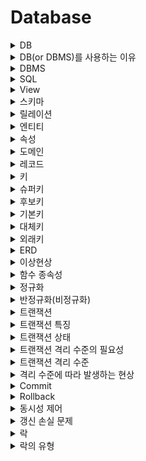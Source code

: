 # Database

<details>
   <summary>DB</summary>

<br/>

- 일정한 규칙, 혹은 규약을 통해 구조화되어 저장되는 데이터의 모음이다.

---

</details>

<details>
   <summary>DB(or DBMS)를 사용하는 이유</summary>

<br/>

- 파일 시스템의 데이터 종속과 중복, 비일관성, 데이터 무결성 등의 문제를 해결하기 위해 사용한다.
  - 데이터 종속 : 파일 시스템에서는 데이터 정의를 응용 프로그램에서 한다. 이러한 의존관계로 인해 데이터 구조를 변경하려면 프로그램을 수정해야 한다.
  - 데이터 중복 : 응용 프로그램별로 독립적인 파일 관리로 인해 데이터의 중복 저장이 발생할 수 있다.
  - 데이터의 비일관성 : 중복 저장된 데이터 중 하나의 데이터만 변경되어 불일치성이 발생할 수 있다.

---

</details>

<details>
   <summary>DBMS</summary>

<br/>

- DataBase Management System. 
- 데이터베이스 관리 시스템으로, 다수의 사용자가 데이터베이스에 접근할 수 있도록 설계된 시스템이다.

---

</details>

<details>
   <summary>SQL</summary>

<br/>

- 데이터 베이스 시스템에서 사용하는 전용 언어이다.
- 데이터 정의어, 데이터 조작어, 데이터 제어어로 구성된다.
  - 데이터 정의어(DDL, Data Definition Language)
    - `CREATE, ALTER, DROP`문과 같이 테이블의 구조를 정의한다.
  - 데이터 조작어(DML, Data Manipulation Language)
    - `SELECT, INSERT, UPDATE, DELETE`문과 같이 데이터 검색, 삽입, 수정, 삭제하는 데 사용한다.
  - 데이터 제어어(DCL, Data Control Language)
    - `GRANT, REVOKE`문과 같이 데이터의 사용 권한을 관리한다.

---

</details>

<details>
   <summary>View</summary>

<br/>

- 하나 이상의 테이블에서 유도된 가상의 테이블이다.
  - 실제 데이터를 디스크에 저장하지 않고, 원본 테이블에서 가져온다.
- 매번 조인할 필요없이 편리하게 사용할 수 있고, 보안이 필요한 속성을 제외하여 정의할 수 있다는 장점이 있다.

---

</details>

<details>
   <summary>스키마</summary>

<br/>

- 데이터베이스의 구조와 제약 조건에 관한 전반적인 명세를 기술한 메타데이터의 집합이다.
- 사용자의 관점에 따라 외부 스키마, 개념 스키마, 내부 스키마로 나눠진다.
  - 외부 스키마 : 전체 데이터베이스 중에서, 사용자나 응용 프로그래머가 필요로 하는 논리적인 부분을 의미한다.
    - ex) 가령 대학교라는 큰 데이터베이스에서, 학생이 필요로 하는 데이터와 교수가 필요로 하는 데이터는 서로 다를 것이다. 각각 필요로 하는 데이터베이스의 일부분이 외부 스키마이다.
  - 개념 스키마 : 전체 데이터베이스의 정의를 의미한다. 통합 조직별로 하나만 존재한다.
  - 내부 스키마 : 물리적 저장 장치에 데이터베이스가 실제로 저장되는 방법의 표현이다.
    ![image](https://user-images.githubusercontent.com/87891581/189832626-44d75403-400e-493a-9d0b-e4d94668fcc9.png)

---

</details>

<details>
   <summary>릴레이션</summary>

<br/>

- 관계형 데이터베이스에서 정보를 구분하여 저장하는 기본 단위이다. 테이블이라고도 부른다.
  - NoSQL 데이터베이스에서는 컬렉션이라고 한다.

---

</details>

<details>
   <summary>엔티티</summary>

<br/>

- 사람, 장소, 물건, 사건, 개념 등 여러 개의 속성을 지닌 명사를 의미한다.
  - 자동차라는 엔티티는 차 번호, 바퀴 수, 색깔, 차종 등 다양한 속성을 가진다.

---

</details>

<details>
   <summary>속성</summary>

<br/>

- 릴레이션에서 관리하는 구체적이며 고유한 이름을 갖는 정보이다.
  - 필드나 열이라고도 부른다.
- 가령 자동차라는 엔티티는 차 번호, 바퀴 수, 색깔, 차종 등 다양한 속성을 가진다. 이때 서비스에서 필요로 하는 엔티티의 속성을 말한다. 
- 한 릴레이션 안에 있는 애트리뷰트 수를 차수(degree)라고 한다.

---

</details>

<details>
   <summary>도메인</summary>

<br/>

- 릴레이션에 포함된 각각의 속성들이 가질 수 있는 값의 집합을 말한다.
  - 성별이라는 속성의 경우 남자와 여자라는 도메인을 가진다.

---

</details>

<details>
   <summary>레코드</summary>

<br/>

- 테이블에 쌓이는 행단위의 데이터를 레코드라고 한다.
  - 튜플이라고도 한다.
- 릴레이션 튜플의 개수를 카디날리티라고 한다.

---

</details>

<details>
   <summary>키</summary>

<br/>

![image](https://user-images.githubusercontent.com/87891581/189832478-685f412c-c269-43bc-94aa-abc25beee439.png)
- 특정 튜플을 식별할 때 사용하는 속성 혹은 속성의 집합이다.
- 종류로는 슈퍼키, 후보키, 기본키, 대체키가 있다.
- 유일성 : 키의 값들이 서로 중복되지 않음.
- 최소성 : 키가 식별할 수 있는 최소한의 속성들로 구성됨.

---

</details>

<details>
   <summary>슈퍼키</summary>

<br/>

- 튜플을 유일하게 식별하는 속성 혹은 속성의 집합이다.
  - 유일성을 만족하는 키다.

---

</details>

<details>
   <summary>후보키</summary>

<br/>

- 튜플을 유일하게 식별할 수 있는 속성의 최소 집합이다.
- 유일성과 최소성을 만족하는 키다.

---

</details>

<details>
   <summary>기본키</summary>

<br/>

- 여러 후보키 중에서 하나를 선택하여 대표로 선정된 키를 말한다.
- 변경의 여지가 있는 자연키보다는, 인위적으로 기본키를 만들어 사용하는 것을 권장한다.
  - 자연키 : 주민번호와 같이 테이블을 생성하면서 자연스레 존재하는 속성인 기본키를 말한다. 

---

</details>

<details>
   <summary>대체키</summary>

<br/>

- 기본키로 선정되지 않은 후보키를 말한다.

---

</details>

<details>
   <summary>외래키</summary>

<br/>

- 다른 릴레이션의 기본키를 참조하는 속성을 말한다. 
- 기본키와 달리 NULL값과 중복값을 허용한다.

---

</details>

<details>
   <summary>ERD</summary>

<br/>

- Entity Relationship Diagram
- 데이터베이스를 구축할 때 가장 기초적인 뼈대 역할을 하며, 릴레이션 간의 관계를 정의한 것을 말한다.

---

</details>

<details>
   <summary>이상현상</summary>

<br/>

- 잘못 설계된 테이블로 삽입, 삭제, 수정 같은 데이터 조작을 할 때 의도와 다르게 동작하는 현상을 말한다.
- 삽입 이상 : 튜플 삽입 시 특정 속성에 해당하는 값이 없어 NULL 값을 입력해야 하는 경우
- 삭제 이상 : 튜플 삭제 시 같이 저장된 다른 정보까지 삭제되는 경우
- 수정 이상 : 튜플 수정 시 중복으로 저장된 데이터 일부만 수정되어 데이터가 일치하지 않는 경우

---

</details>

<details>
   <summary>함수 종속성</summary>

<br/>

- 릴레이션 속성간에 함수적으로 종속하는 성질을 함수 종속성이라고 한다.
  - 어떤 릴레이션에 속하는 속성의 집합 A와 B가 있을 때, A의 값을 알면 B의 값이 유일하게 정해지는 의존 관계를 `Y는 X에 함수 종속`이라고 표현한다.
    - `A -> B`로 표기한다.
    - 이때 A를 결정자라고 하고, B를 종속자라고 한다.

---

</details>

<details>
   <summary>정규화</summary>

<br/>

- 이상현상을 없애기 위해 릴레이션을 분리하는 작업을 말한다.
- 정규화된 정도에 따라 제1정규형, 제2정규형, 제3정규형, 보이스/코드 정규형으로 구분된다.
  - 제1정규형 : 릴레이션의 모든 속성값이 원자값을 가지는 경우
    - ex) A의 취미 속성값이 영화와 음악인 경우, 한 튜플에 (영화, 음악)을 넣으면 이는 원자값이 아니다.
  - 제2정규형 : 릴레이션이 제1정규형이고, 모든 비주요 속성이 후보키에 완전 함수 종속인 경우 
    - 완전 함수 종속 : 어떤 릴레이션에 속하는 속성의 집합 A와 B가 있을 때, B가 A 속성 전체에 함수 종속이고 B가 A의 부분집합 속성에 함수 종속이 아닌 경우를 말한다.
    - 비주요 속성 : 후보키에 속하지 않는 속성 
  - 제3정규형 : 릴레이션이 제2정규형이고, 모든 비주요 속성이 후보키에 이행적 종속 상태가 아닌 경우
    - 이행적 종속 : B가 A에 함수 종속이고 C가 B에 함수 종속일 때, C가 A에 이행적 함수 종속 상태라고 말한다.
  - 보이스/코드 정규형(BCNF) : 릴레이션이 제3정규형이고, 모든 결정자가 후보키인 경우를 말한다.
    - ex) 복합키 (A, B)가 C의 결정자이고 C가 B의 결정자인 경우 BCNF를 만족하지 않는다.

---

</details>

<details>
   <summary>반정규화(비정규화)</summary>

<br/>

- 조인으로 인한 성능 저하와 같은 이유로, 조회 성능 향상을 위해 정규화를 되돌리는 것을 말한다.

---

</details>

<details>
   <summary>트랜잭션</summary>

<br/>

- 데이터베이스에서 하나의 논리적 기능을 수행하기 위한 작업의 단위를 말한다.
  - `A 계좌에서 B계좌로 만원을 이체한다.`라는 요구사항을 하나의 논리적인 기능으로 볼 수 있다. 기능 구현을 위해 `A 계좌에서 만원을 인출하는 UPDATE문`과 `B 계좌로 만원을 입금하는 UPDATE문` 이라는 작업을 필요로 한다.

---

</details>

<details>
   <summary>트랜잭션 특징</summary>

<br/>

- 원자성(Atomicity)
  - 트랜잭션에 포함된 작업은 전부 수행되거나 아니면 전부 수행되지 않아야 한다.

- 일관성(Consistency)
  - 트랜잭션을 수행하기 전이나 수행한 후나 데이터베이스는 항상 일관된 상태를 유지해야 한다.
    - 데이터베이스는 트랜잭션 수행 전이나 후 모두 정해진 제약이나 규칙을 만족해야 한다는 뜻이다.

- 고립성(Isolation)
  - 여러 트랜잭션이 동시에 수행될 때 각 트랜잭션은 상호 간섭 없이 독립적으로 수행된다.

- 지속성(Durability)
  - 트랜잭션이 성공적으로 수행되면, 데이터베이스에 작업의 결과가 영구적으로 저장되어야 한다.
    - 트랜잭션 수행 중에 오류가 발생하더라도 로그 파일을 이용하여 트랜잭션 이전으로 돌아갈 수 있다.

---

</details>

<details>
   <summary>트랜잭션 상태</summary>

<br/>

![image](https://user-images.githubusercontent.com/87891581/190902409-ffc86a1c-3d41-4888-876a-6ed64b141880.png)
- 활성화(Active)
  - 트랜잭션이 실행중인 상태
- 실패(Failed)
  - 트랜잭션에 오류가 발생하여 실행이 중단된 상태
- 철회(Aborted)
  - 트랜잭션이 비정상적으로 종료되어 Rollback 연산을 수행한 상태
- 부분 완료(Partially Committed)
  - 트랜잭션 수행이 완료되어 commit 요청이 들어온 직후의 상태. 
  - 트랜잭션 결과가 db에 반영되지 않음.
- 완료(Committed)
  - commit 요청이 처리되어 트랜잭션이 성공적으로 종료된 상태.
  - 트랜잭션 결과가 db에 반영됨.

---

</details>

<details>
   <summary>트랜잭션 격리 수준의 필요성</summary>

<br/>

- 트랜잭션이 데이터를 다루고 있는 경우 다른 트랜잭션이 접근하지 못하도록 막는 것이 필요하다. 하지만 모든 경우에 락을 사용하여 순서대로 처리하도록 하면 DB 성능이 떨어지게 된다. 
  - 트랜잭션이 동시 접근 시 가능한 경우
    1. 읽기 작업을 하는 트랜잭션 간에 동시 접근을 허용하더라도 문제가 발생하지 않는다.
    2. 쓰기 작업을 하는 트랜잭션 간에 동시 접근을 허용하면 갱신 손실이 발생하므로 락을 사용해야한다.
    3. 읽기 작업을 하는 트랜잭션과 쓰기 작업을 하는 트랜잭션 간에는 더티 리드, 반복 불가능한 리드, 팬텀 리드 문제가 발생할 수 있다.

---

</details>

<details>
   <summary>트랜잭션 격리 수준</summary>

<br/>

- Read Uncommitted
  - 다른 트랜잭션이 커밋하지 않은 데이터를 읽을 수 있는 격리 수준이다. (Dirty Read) 
  - SELECT를 수행하는 동안 해당 데이터에 공유락을 걸지 않는다.
    - UPDATE시 베타락은 기본적으로 건다.
  - 다른 트랜잭션에 공유락과 베타락이 걸린 데이터를 대기하지 않고 읽는다.
- Read Committed
  - 커밋 완료된 데이터만 읽을 수 있는 격리 수준이다.
  - 어떤 트랜잭션이 접근한 행을 다른 트랜잭션이 수정할 수 있기 때문에 조회 결과가 비일관적일 수 있다. (Non-Repeatable Read)
  - SELECT를 수행하는 동안 해당 데이터에 공유락을 걸지만, 수행 직후 해지한다. 즉, 트랜잭션 실행 중간에 해지될 수 있다. 
- Repeatable Read
  - 하나의 트랜잭션이 접근한 데이터를 다른 트랜잭션이 수정할 수 없도록 막아주지만, 새로운 행이 추가되는 것을 막지 않는 격리수준이다. (Phantom Read)
  - SELECT를 수행하는 동안 해당 데이터에 공유락을 걸고, 트랜잭션을 종료할 때까지 유지한다.
- Serializable
  - 하나의 트랜잭션이 접근한 데이터에 다른 트랜잭션이 접근할 수 없는 격리수준이다.
  - SELECT를 수행하는 동안 해당 데이터에 공유락을 걸고, 트랜잭션을 종료할 때까지 유지한다.

---

</details>

<details>
   <summary>격리 수준에 따라 발생하는 현상</summary>

<br/>

- Dirty Read
  - 커밋되지 않은 수정 중인 데이터를 다른 트랜잭션에서 읽을 수 있을 때 발생하는 현상을 말한다.
  - 수정중인 데이터가 롤백되더라도 다른 트랜잭션에서는 롤백되지 않은 데이터로 작업이 진행된다.
  - 발생 Level : Read Uncommitted
- Non-Repeatable Read
  - 한 트랜잭션이 읽기 작업을 반복할 경우 이전의 결과가 반복되지 않는 현상을 말한다.
  - 발생 Level : Read Uncommitted, Read committed
- Phantom Read
  - 한 트랜잭션이 읽기 작업을 반복할 경우 이전에 없던 데이터(유령 데이터)가 나타나는 현상을 말한다.
  - 발생 Level : Read Uncommitted, Read committed, Repeatable Read

---

</details>

<details>
   <summary>Commit</summary>

<br/>

- 트랜잭션을 종료하기 위해 사용하는 명령어

---

</details>

<details>
   <summary>Rollback</summary>

<br/>

- 트랜잭션이 수행한 결과를 원래의 상태로 되돌리는 명령어

---

</details>

<details>
   <summary>동시성 제어</summary>

<br/>

- 트랜잭션이 동시에 수행될 때, 일관성을 해치지 않도록 트랜잭션의 데이터 접근을 제어하는 DBMS의 기능을 말한다.

---

</details>

<details>
   <summary>갱신 손실 문제</summary>

<br/>

- 여러 개의 트랜잭션이 한 개의 데이터를 동시에 갱신할 때 어떤 트랜잭션의 갱신이 무효화되는 문제를 말한다.

---

</details>

<details>
   <summary>락</summary>

<br/>

- 한 트랜잭션이 데이터를 읽거나 수정할 때 다른 트랜잭션의 접근을 막는 기능이다.
- 락을 해지(언락)해야 다른 트랜잭션이 해당 데이터에 접근할 수 있다.

---

</details>

<details>
   <summary>락의 유형</summary>

<br/>

- 공유락
  - 읽기를 할 때 사용하는 락을 말한다.
  - 여러 트랜잭션이 동시에 데이터를 읽어도 변경되지 않기 때문에, 공유락이 걸린 데이터에 공유락 요청을 허용한다.
- 베타락
  - 쓰기를 할 때 사용하는 락을 말한다.
  - 베타락이 걸린 데이터에는 공유락과 베타락 요청 모두 허용하지 않는다.

---

</details>

